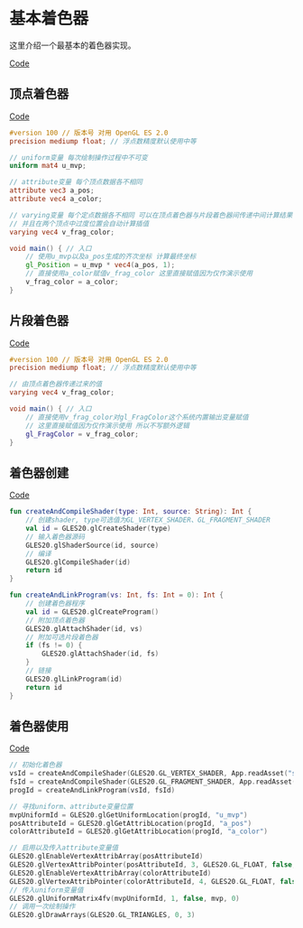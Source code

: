 # 基本着色器

这里介绍一个最基本的着色器实现。

[Code](https://github.com/afpro/OpenGLTutorial/tree/b0d76ec2b40b754a6c95663fd2f651887768c428/code)

## 顶点着色器

[Code](https://github.com/afpro/OpenGLTutorial/blob/b0d76ec2b40b754a6c95663fd2f651887768c428/code/app/src/main/assets/simple_vs.glsl)

```glsl
#version 100 // 版本号 对用 OpenGL ES 2.0
precision mediump float; // 浮点数精度默认使用中等

// uniform变量 每次绘制操作过程中不可变
uniform mat4 u_mvp;

// attribute变量 每个顶点数据各不相同
attribute vec3 a_pos;
attribute vec4 a_color;

// varying变量 每个定点数据各不相同 可以在顶点着色器与片段着色器间传递中间计算结果
// 并且在两个顶点中过度位置会自动计算插值
varying vec4 v_frag_color;

void main() { // 入口
    // 使用u_mvp以及a_pos生成的齐次坐标 计算最终坐标 
    gl_Position = u_mvp * vec4(a_pos, 1);
    // 直接使用a_color赋值v_frag_color 这里直接赋值因为仅作演示使用
    v_frag_color = a_color;
}
```

## 片段着色器

[Code](https://github.com/afpro/OpenGLTutorial/blob/b0d76ec2b40b754a6c95663fd2f651887768c428/code/app/src/main/assets/simple_fs.glsl)

```glsl
#version 100 // 版本号 对用 OpenGL ES 2.0
precision mediump float; // 浮点数精度默认使用中等

// 由顶点着色器传递过来的值
varying vec4 v_frag_color;

void main() { // 入口
    // 直接使用v_frag_color对gl_FragColor这个系统内置输出变量赋值
    // 这里直接赋值因为仅作演示使用 所以不写额外逻辑
    gl_FragColor = v_frag_color;
}
```

## 着色器创建

[Code](https://github.com/afpro/OpenGLTutorial/blob/b0d76ec2b40b754a6c95663fd2f651887768c428/code/app/src/main/java/net/afpro/gltutorial/gl_utils.kt)

```kotlin
fun createAndCompileShader(type: Int, source: String): Int {
    // 创建shader, type可选值为GL_VERTEX_SHADER、GL_FRAGMENT_SHADER
    val id = GLES20.glCreateShader(type)
    // 输入着色器源码
    GLES20.glShaderSource(id, source)
    // 编译
    GLES20.glCompileShader(id)
    return id
}

fun createAndLinkProgram(vs: Int, fs: Int = 0): Int {
    // 创建着色器程序
    val id = GLES20.glCreateProgram()
    // 附加顶点着色器
    GLES20.glAttachShader(id, vs)
    // 附加可选片段着色器
    if (fs != 0) {
        GLES20.glAttachShader(id, fs)
    }
    // 链接
    GLES20.glLinkProgram(id)
    return id
}
```


## 着色器使用

[Code](https://github.com/afpro/OpenGLTutorial/blob/b0d76ec2b40b754a6c95663fd2f651887768c428/code/app/src/main/java/net/afpro/gltutorial/sample/Simple.kt)

```kotlin
// 初始化着色器
vsId = createAndCompileShader(GLES20.GL_VERTEX_SHADER, App.readAsset("simple_vs.glsl"))
fsId = createAndCompileShader(GLES20.GL_FRAGMENT_SHADER, App.readAsset("simple_fs.glsl"))
progId = createAndLinkProgram(vsId, fsId)

// 寻找uniform、attribute变量位置
mvpUniformId = GLES20.glGetUniformLocation(progId, "u_mvp")
posAttributeId = GLES20.glGetAttribLocation(progId, "a_pos")
colorAttributeId = GLES20.glGetAttribLocation(progId, "a_color")

// 启用以及传入attribute变量值
GLES20.glEnableVertexAttribArray(posAttributeId)
GLES20.glVertexAttribPointer(posAttributeId, 3, GLES20.GL_FLOAT, false, 0, pos)
GLES20.glEnableVertexAttribArray(colorAttributeId)
GLES20.glVertexAttribPointer(colorAttributeId, 4, GLES20.GL_FLOAT, false, 0, color)
// 传入uniform变量值
GLES20.glUniformMatrix4fv(mvpUniformId, 1, false, mvp, 0)
// 调用一次绘制操作
GLES20.glDrawArrays(GLES20.GL_TRIANGLES, 0, 3)
```